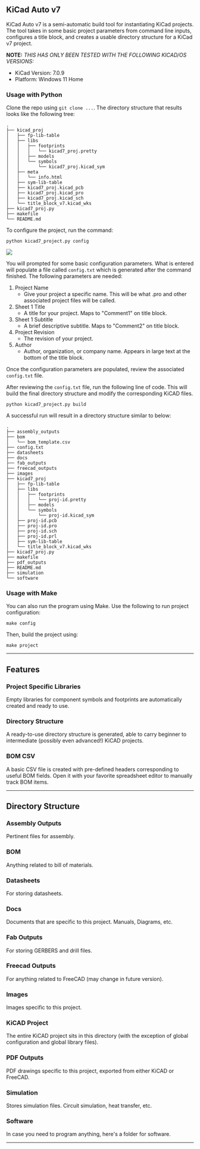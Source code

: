 ## KiCad Auto v7

KiCad Auto v7 is a semi-automatic build tool for instantiating KiCad projects. The tool takes in some basic project parameters from command line inputs, configures a title block, and creates a usable directory structure for a KiCad v7 project.

**NOTE:** *THIS HAS ONLY BEEN TESTED WITH THE FOLLOWING KICAD/OS VERSIONS:*
- KiCad Version: 7.0.9
- Platform: Windows 11 Home

### Usage with Python

Clone the repo using `git clone ...`. The directory structure that results looks like the following tree:

```
.
├── kicad_proj
│   ├── fp-lib-table
│   ├── libs
│   │   ├── footprints
│   │   │   └── kicad7_proj.pretty
│   │   ├── models
│   │   └── symbols
│   │       └── kicad7_proj.kicad_sym
│   ├── meta
│   │   └── info.html
│   ├── sym-lib-table
│   ├── kicad7_proj.kicad_pcb
│   ├── kicad7_proj.kicad_pro
│   ├── kicad7_proj.kicad_sch
│   └── title_block_v7.kicad_wks
├── kicad7_proj.py
├── makefile
└── README.md
```

To configure the project, run the command:

```
python kicad7_project.py config
```

![](https://github.com/dpsciarrino/kicad_auto_v7/blob/main/KiCAD%20v7%20Configuration.gif)

You will prompted for some basic configuration parameters. What is entered will populate a file called `config.txt` which is generated after the command finished. The following parameters are needed:

1.  Project Name
    - Give your project a specific name. This will be what .pro and other associated project files will be called.
2.  Sheet 1 Title
    - A title for your project. Maps to "Comment1" on title block.
3.  Sheet 1 Subtitle
    - A brief descriptive subtitle. Maps to "Comment2" on title block.
4.  Project Revision
    - The revision of your project.
5.  Author
    - Author, organization, or company name. Appears in large text at the bottom of the title block.

Once the configuration parameters are populated, review the associated `config.txt` file.

After reviewing the `config.txt` file, run the following line of code. This will build the final directory structure and modify the corresponding KiCAD files.

```
python kicad7_project.py build
```

A successful run will result in a directory structure similar to below:

```
.
├── assembly_outputs
├── bom
│   └── bom_template.csv
├── config.txt
├── datasheets
├── docs
├── fab_outputs
├── freecad_outputs
├── images
├── kicad7_proj
│   ├── fp-lib-table
│   ├── libs
│   │   ├── footprints
│   │   │   └── proj-id.pretty
│   │   ├── models
│   │   └── symbols
│   │       └── proj-id.kicad_sym
│   ├── proj-id.pcb
│   ├── proj-id.pro
│   ├── proj-id.sch
│   ├── proj-id.prl
│   ├── sym-lib-table
│   └── title_block_v7.kicad_wks
├── kicad7_proj.py
├── makefile
├── pdf_outputs
├── README.md
├── simulation
└── software
```

### Usage with Make

You can also run the program using Make. Use the following to run project configuration:

```
make config
```

Then, build the project using:
```
make project
```

* * *

## Features

### Project Specific Libraries

Empty libraries for component symbols and footprints are automatically created and ready to use.

### Directory Structure

A ready-to-use directory structure is generated, able to carry beginner to intermediate (possibly even advanced!) KiCAD projects.

### BOM CSV

A basic CSV file is created with pre-defined headers corresponding to useful BOM fields. Open it with your favorite spreadsheet editor to manually track BOM items.

* * *

## Directory Structure

### Assembly Outputs

Pertinent files for assembly.

### BOM

Anything related to bill of materials.

### Datasheets

For storing datasheets.

### Docs

Documents that are specific to this project. Manuals, Diagrams, etc.

### Fab Outputs

For storing GERBERS and drill files.

### Freecad Outputs

For anything related to FreeCAD (may change in future version).

### Images

Images specific to this project.

### KiCAD Project

The entire KiCAD project sits in this directory (with the exception of global configuration and global library files).

### PDF Outputs

PDF drawings specific to this project, exported from either KiCAD or FreeCAD.

### Simulation

Stores simulation files. Circuit simulation, heat transfer, etc.

### Software

In case you need to program anything, here's a folder for software.

* * *
